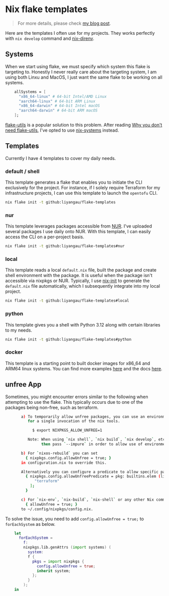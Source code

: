 # Nix flake templates

> For more details, please check [my blog post](https://tech.aufomm.com/my-nix-journey-how-to-use-nix-to-set-up-dev-environment/).

Here are the templates I often use for my projects. They works perfectly with `nix develop` command and [nix-direnv](https://github.com/nix-community/nix-direnv). 

## Systems

When we start using flake, we must specify which system this flake is targeting to. Honestly I never really care about the targeting system, I am using both Linxu and MacOS, I just want the same flake to be working on all systems. 

```nix
    allSystems = [
      "x86_64-linux" # 64-bit Intel/AMD Linux
      "aarch64-linux" # 64-bit ARM Linux
      "x86_64-darwin" # 64-bit Intel macOS
      "aarch64-darwin" # 64-bit ARM macOS
    ];
```

[flake-utils](https://github.com/numtide/flake-utils) is a popular solution to this problem. After reading [Why you don't need flake-utils](https://ayats.org/blog/no-flake-utils/), I've opted to use [nix-systems](https://github.com/nix-systems/nix-systems) instead.

## Templates

Currently I have 4 templates to cover my daily needs.

### default / shell

This template generates a flake that enables you to initiate the CLI exclusively for the project. For instance, if I solely require Terraform for my infrastructure projects, I can use this template to launch the `opentofu` CLI.

```bash
nix flake init -t github:liyangau/flake-templates
```

### nur

This template leverages packages accessible from [NUR](https://nur.nix-community.org/). I've uploaded several packages I use daily onto NUR. With this template, I can easily access the CLI on a per-project basis.

```bash
nix flake init -t github:liyangau/flake-templates#nur
```

### local

This template reads a local `default.nix` file, built the package and create shell environment with the package. It is useful when the package isn't accessible via nixpkgs or NUR. Typically, I use [nix-init](https://github.com/nix-community/nix-init) to generate the `default.nix` file automatically, which I subsequently integrate into my local project.

```bash
nix flake init -t github:liyangau/flake-templates#local
```

### python

This template gives you a shell with Python 3.12 along with certain libraries to my needs.

```bash
nix flake init -t github:liyangau/flake-templates#python
```

### docker

This template is a starting point to built docker images for x86_64 and ARM64 linux systems. You can find more examples [here](https://github.com/NixOS/nixpkgs/blob/master/pkgs/build-support/docker/examples.nix) and the docs [here](https://ryantm.github.io/nixpkgs/builders/images/dockertools/).

## unfree App

Sometimes, you might encounter errors similar to the following when attempting to use the flake. This typically occurs due to one of the packages being non-free, such as terraform.

```bash
       a) To temporarily allow unfree packages, you can use an environment variable
          for a single invocation of the nix tools.

            $ export NIXPKGS_ALLOW_UNFREE=1

          Note: When using `nix shell`, `nix build`, `nix develop`, etc with a flake,
                then pass `--impure` in order to allow use of environment variables.

       b) For `nixos-rebuild` you can set
         { nixpkgs.config.allowUnfree = true; }
       in configuration.nix to override this.

       Alternatively you can configure a predicate to allow specific packages:
         { nixpkgs.config.allowUnfreePredicate = pkg: builtins.elem (lib.getName pkg) [
             "terraform"
           ];
         }

       c) For `nix-env`, `nix-build`, `nix-shell` or any other Nix command you can add
         { allowUnfree = true; }
       to ~/.config/nixpkgs/config.nix.
```

To solve the issue, you need to add `config.allowUnfree = true;` to `forEachSystem` as below.

```nix
    let
      forEachSystem =
        f:
        nixpkgs.lib.genAttrs (import systems) (
          system:
          f {
            pkgs = import nixpkgs {
              config.allowUnfree = true;
              inherit system;
            };
          }
        );
    in
```
